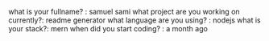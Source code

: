 what is your fullname? :
 samuel sami
what project are you working on currently?:
  readme generator
what language are you using? :
 nodejs 
what is your stack?:
  mern
when did you start coding? :
 a month ago 
